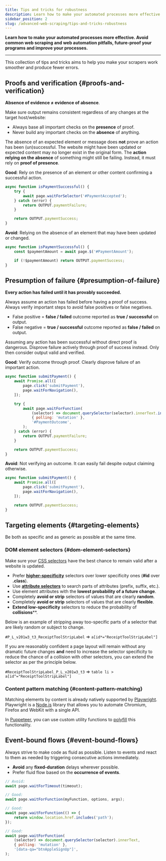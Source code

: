 ```yaml
---
title: Tips and tricks for robustness
description: Learn how to make your automated processes more effective. Avoid common pitfalls, future-proof your programs and improve your processes.
sidebar_position: 2
slug: /advanced-web-scraping/tips-and-tricks-robustness
---
```


**Learn how to make your automated processes more effective. Avoid common web scraping and web automation pitfalls, future-proof your programs and improve your processes.**

---

This collection of tips and tricks aims to help you make your scrapers work smoother and produce fewer errors.

## Proofs and verification {#proofs-and-verification}

**Absence of evidence ≠ evidence of absence**.

Make sure output remains consistent regardless of any changes at the target host/website:

- Always base all important checks on the **presence** of proof.
- Never build any important checks on the **absence** of anything.

The absence of an expected element or message does **not** prove an action has been (un)successful. The website might have been updated or expected content may no longer exist in the original form. The **action relying on the absence** of something might still be failing. Instead, it must rely on **proof of presence**.

**Good**: Rely on the presence of an element or other content confirming a successful action.

```js
async function isPaymentSuccessful() {
    try {
        await page.waitForSelector('#PaymentAccepted');
    } catch (error) {
        return OUTPUT.paymentFailure;
    }

    return OUTPUT.paymentSuccess;
}
```

**Avoid**: Relying on the absence of an element that may have been updated or changed.

```js
async function isPaymentSuccessful() {
    const $paymentAmount = await page.$('#PaymentAmount');

    if (!$paymentAmount) return OUTPUT.paymentSuccess;
}
```

## Presumption of failure {#presumption-of-failure}

**Every action has failed until it has provably succeeded.**

Always assume an action has failed before having a proof of success. Always verify important steps to avoid false positives or false negatives.

- False positive = **false / failed** outcome reported as **true / successful** on output.
- False negative = **true / successful** outcome reported as **false / failed** on output.

Assuming any action has been successful without direct proof is dangerous. Disprove failure actively through proof of success instead. Only then consider output valid and verified.

**Good**: Verify outcome through proof. Clearly disprove failure of an important action.

```js
async function submitPayment() {
    await Promise.all([
        page.click('submitPayment'),
        page.waitForNavigation(),
    ]);

    try {
        await page.waitForFunction(
            (selector) => document.querySelector(selector).innerText.includes('Payment Success'),
            { polling: 'mutation' },
            '#PaymentOutcome',
        );
    } catch (error) {
        return OUTPUT.paymentFailure;
    }

    return OUTPUT.paymentSuccess;
}
```

**Avoid**: Not verifying an outcome. It can easily fail despite output claiming otherwise.

```js
async function submitPayment() {
    await Promise.all([
        page.click('submitPayment'),
        page.waitForNavigation(),
    ]);

    return OUTPUT.paymentSuccess;
}
```

## Targeting elements {#targeting-elements}

Be both as specific and as generic as possible at the same time.

### DOM element selectors {#dom-element-selectors}

Make sure your [CSS selectors](https://developer.mozilla.org/en-US/docs/Web/CSS/CSS_Selectors) have the best chance to remain valid after a website is updated.

- Prefer [**higher-specificity**](https://developer.mozilla.org/en-US/docs/Web/CSS/Specificity) selectors over lower specificity ones (**#id** over **.class**).
- Use [**attribute selectors**](https://developer.mozilla.org/en-US/docs/Web/CSS/Attribute_selectors) to search parts of attributes (prefix, suffix, etc.).
- Use element attributes with the **lowest probability of a future change**.
- Completely **avoid or strip** selectors of values that are clearly **random**.
- Completely **avoid or strip** selectors of values that are clearly **flexible**.
- **Extend low-specificity** selectors to reduce the probability of **collisions****.

Below is an example of stripping away too-specific parts of a selector that are likely random or subject to change.

`#P_L_v201w3_t3_ReceiptToolStripLabel` => `a[id*="ReceiptToolStripLabel"]`

If you are reasonably confident a page layout will remain without any dramatic future changes **and** need to increase the selector specificity to reduce the chance of a collision with other selectors, you can extend the selector as per the principle below.

`#ReceiptToolStripLabel_P_L_v201w3_t3` => `table li > a[id^="ReceiptToolStripLabel"]`

### Content pattern matching {#content-pattern-matching}

Matching elements by content is already natively supported by [Playwright](https://playwright.dev/). Playwright is a [Node.js](https://nodejs.org/en/) library that allows you to automate Chromium, Firefox and WebKit with a single API.

In [Puppeteer](https://pptr.dev/), you can use custom utility functions to [polyfill](https://developer.mozilla.org/en-US/docs/Glossary/Polyfill) this functionality.

## Event-bound flows {#event-bound-flows}

Always strive to make code as fluid as possible. Listen to events and react to them as needed by triggering consecutive actions immediately.

- **Avoid** any **fixed-duration** delays wherever possible.
- Prefer fluid flow based on the **occurrence of events**.

```js
// Avoid:
await page.waitForTimeout(timeout);

// Good:
await page.waitForFunction(myFunction, options, args);

// Good:
await page.waitForFunction(() => {
    return window.location.href.includes('path');
});

// Good:
await page.waitForFunction(
    (selector) => document.querySelector(selector).innerText,
    { polling: 'mutation' },
    '[data-qa="btnAppleSignUp"]',
);
```
